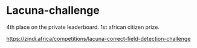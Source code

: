 # Lacuna-challenge
 
4th place on the private leaderboard.
1st african citizen prize.

https://zindi.africa/competitions/lacuna-correct-field-detection-challenge
